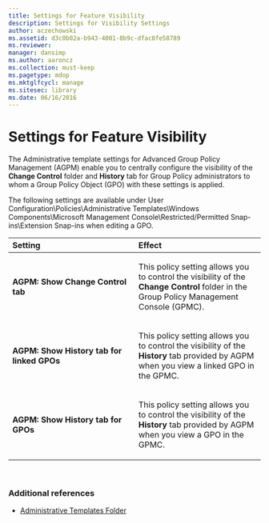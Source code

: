 ```yaml
---
title: Settings for Feature Visibility 
description: Settings for Visibility Settings
author: aczechowski
ms.assetid: d3c0b02a-b943-4001-8b9c-dfac8fe58789
ms.reviewer: 
manager: dansimp
ms.author: aaroncz
ms.collection: must-keep
ms.pagetype: mdop
ms.mktglfcycl: manage
ms.sitesec: library
ms.date: 06/16/2016
---
```



# Settings for Feature Visibility 


The Administrative template settings for Advanced Group Policy Management (AGPM) enable you to centrally configure the visibility of the **Change Control** folder and **History** tab for Group Policy administrators to whom a Group Policy Object (GPO) with these settings is applied.

The following settings are available under User Configuration\\Policies\\Administrative Templates\\Windows Components\\Microsoft Management Console\\Restricted/Permitted Snap-ins\\Extension Snap-ins when editing a GPO.

<table>
<colgroup>
<col width="50%" />
<col width="50%" />
</colgroup>
<thead>
<tr class="header">
<th align="left">Setting</th>
<th align="left">Effect</th>
</tr>
</thead>
<tbody>
<tr class="odd">
<td align="left"><p><strong>AGPM: Show Change Control tab</strong></p></td>
<td align="left"><p>This policy setting allows you to control the visibility of the <strong>Change Control</strong> folder in the Group Policy Management Console (GPMC).</p></td>
</tr>
<tr class="even">
<td align="left"><p><strong>AGPM: Show History tab for linked GPOs</strong></p></td>
<td align="left"><p>This policy setting allows you to control the visibility of the <strong>History</strong> tab provided by AGPM when you view a linked GPO in the GPMC.</p></td>
</tr>
<tr class="odd">
<td align="left"><p><strong>AGPM: Show History tab for GPOs</strong></p></td>
<td align="left"><p>This policy setting allows you to control the visibility of the <strong>History</strong> tab provided by AGPM when you view a GPO in the GPMC.</p></td>
</tr>
</tbody>
</table>

 

### Additional references

-   [Administrative Templates Folder](administrative-templates-folder-agpm40.md)

 

 





